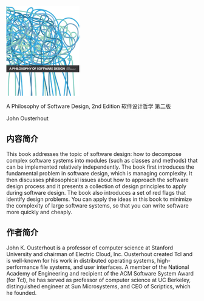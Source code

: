 <img src="./cover.jpg" style="width: 38%" />

A Philosophy of Software Design, 2nd Edition
软件设计哲学 第二版

John Ousterhout

## 内容简介
This book addresses the topic of software design: how to decompose complex software systems into modules (such as classes and methods) that can be implemented relatively independently. The book first introduces the fundamental problem in software design, which is managing complexity. It then discusses philosophical issues about how to approach the software design process and it presents a collection of design principles to apply during software design. The book also introduces a set of red flags that identify design problems. You can apply the ideas in this book to minimize the complexity of large software systems, so that you can write software more quickly and cheaply.

## 作者简介
John K. Ousterhout is a professor of computer science at Stanford University and chairman of Electric Cloud, Inc. Ousterhout created Tcl and is well-known for his work in distributed operating systems, high-performance file systems, and user interfaces. A member of the National Academy of Engineering and recipient of the ACM Software System Award (for Tcl), he has served as professor of computer science at UC Berkeley, distinguished engineer at Sun Microsystems, and CEO of Scriptics, which he founded.